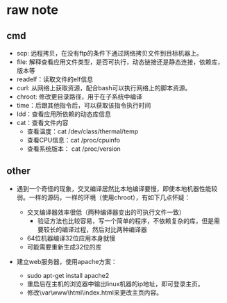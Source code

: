 # raw note
## cmd
- scp: 远程拷贝，在没有ftp的条件下通过网络拷贝文件到目标机器上。
- file: 解释查看应用文件类型，是否可执行，动态链接还是静态连接，依赖库，版本等
- readelf：读取文件的elf信息
- curl: 从网络上获取资源，配合bash可以执行网络上的脚本资源。
- chroot: 修改更目录路径，用于在子系统中编译
- time：后跟其他指令后，可以获取该指令执行时间
- ldd：查看应用所依赖的动态库信息
- cat：查看文件内容
    - 查看温度：cat /dev/class/thermal/temp
    - 查看CPU信息：cat /proc/cpuinfo
    - 查看系统版本： cat /proc/version
    
## other
- 遇到一个奇怪的现象，交叉编译居然比本地编译要慢，即使本地机器性能较弱。一样的源码，一样的环境（使用chroot），有如下几点怀疑：
    - 交叉编译器效率很低（两种编译器变出的可执行文件一致）
        - 验证方法也比较容易，写一个简单的程序，不依赖复杂的库，但是需要较长的编译过程，然后对比两种编译器
    - 64位机器编译32位应用本身就慢
    - 可能需要重新生成32位的库

- 建立web服务器，使用apache方案：
    - sudo apt-get install apache2
    - 重启后在主机的浏览器中输出linux机器的ip地址，即可登录主页。
    - 修改\var\www\html\index.html来更改主页内容。
